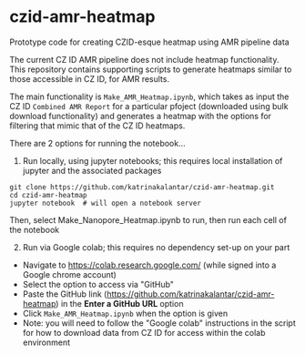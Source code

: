 # czid-amr-heatmap
Prototype code for creating CZID-esque heatmap using AMR pipeline data

The current CZ ID AMR pipeline does not include heatmap functionality. This repository contains supporting scripts to generate heatmaps similar to those accessible in CZ ID, for AMR results.

The main functionality is `Make_AMR_Heatmap.ipynb`, which takes as input the  CZ ID `Combined AMR Report` for a particular pfoject (downloaded using bulk download functionality) and generates a heatmap with the options for filtering that mimic that of the CZ ID heatmaps.

There are 2 options for running the notebook...

1. Run locally, using jupyter notebooks; this requires local installation of jupyter and the associated packages

```
git clone https://github.com/katrinakalantar/czid-amr-heatmap.git
cd czid-amr-heatmap
jupyter notebook  # will open a notebook server
```

Then, select Make_Nanopore_Heatmap.ipynb to run, then run each cell of the notebook

2. Run via Google colab; this requires no dependency set-up on your part

* Navigate to https://colab.research.google.com/ (while signed into a Google chrome account)
* Select the option to access via "GitHub"
* Paste the GitHub link (https://github.com/katrinakalantar/czid-amr-heatmap) in the **Enter a GitHub URL** option
* Click `Make_AMR_Heatmap.ipynb` when the option is given
* Note: you will need to follow the "Google colab" instructions in the script for how to download data from CZ ID for access within the colab environment

